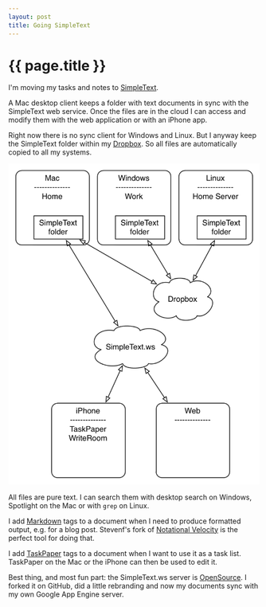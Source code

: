 ```yaml
---
layout: post
title: Going SimpleText
---
```

# {{ page.title }}

I'm moving my tasks and notes to [SimpleText][]. 

A Mac desktop client keeps a folder with text documents in sync with the SimpleText web service.
Once the files are in the cloud I can access and modify them with the web application or with an iPhone app. 

[SimpleText]:http://www.hogbaysoftware.com/products/simpletext

Right now there is no sync client for Windows and Linux. But I anyway keep the SimpleText folder within my [Dropbox][]. So all files are automatically copied to all my systems.

[Dropbox]:http://www.dropbox.com

![SimpleText.png](/img/SimpleText.png)

All files are pure text. I can search them with desktop search on Windows, Spotlight on the Mac or with `grep` on Linux.

I add [Markdown][] tags to a document when I need to produce formatted output, e.g. for a blog post. Stevenf's fork of [Notational Velocity][] is the perfect tool for doing that.

I add [TaskPaper][] tags to a document when I want to use it as a task list. TaskPaper on the Mac or the iPhone can then be used to edit it.    

[Markdown]:http://daringfireball.net/projects/markdown/
[Notational Velocity]:http://stevenf.tumblr.com/post/385826344/i-forked-the-excellent-open-source-notational
[TaskPaper]:http://www.hogbaysoftware.com/products/taskpaper

Best thing, and most fun part: the SimpleText.ws server is [OpenSource][]. I forked it on GitHub, did a little rebranding and now my documents sync with my own Google App Engine server.

[OpenSource]:http://www.simpletext.ws/avoid_lock_in 
